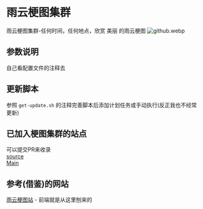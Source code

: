 # 雨云梗图集群
雨云梗图集群-任何时间，任何地点，欣赏 美丽 的雨云梗图
![github.webp](https://img.mmeiblog.cn/tc/2024/06/25/1/667ac43e7620b.webp)
## 参数说明
自己看配置文件的注释去

## 更新脚本 
参照 `get-update.sh` 的注释完善脚本后添加计划任务或手动执行(反正我也不经常更新)

## 已加入梗图集群的站点
可以提交PR来收录    
[source](https://api.zzwl.top/rainyun/)    
[Main](https://pic.mmeiblog.cn/rainyun/)    

## 参考(借鉴)的网站
[雨云梗图站](https://api.zzwl.top/rainyun/) - 前端就是从这里刨来的

